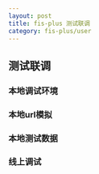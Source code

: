 ```yaml
---
layout: post
title: fis-plus 测试联调
category: fis-plus/user
---
```


## 测试联调

### 本地调试环境

### 本地url模拟


### 本地测试数据

### 线上调试